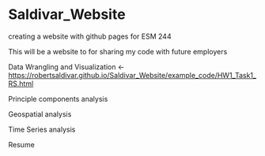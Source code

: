 # Saldivar_Website
creating a website with github pages for ESM 244


This will be a website to for sharing my code with future employers



Data Wrangling and Visualization <- https://robertsaldivar.github.io/Saldivar_Website/example_code/HW1_Task1_RS.html


Principle components analysis


Geospatial analysis


Time Series analysis

Resume

